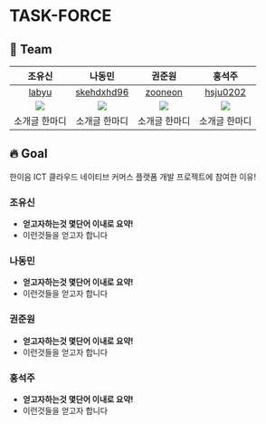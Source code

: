 # TASK-FORCE


## 🦹‍ Team
|조유신|나동민|권준원|홍석주|
|:---:|:---:|:---:|:---:|
|[labyu](https://github.com/labyu)|[skehdxhd96](https://github.com/skehdxhd96)|[zooneon](https://github.com/zooneon)|[hsju0202](https://github.com/hsju0202)|
|![](https://avatars.githubusercontent.com/u/35277854?v=4)|![](https://avatars.githubusercontent.com/u/55571682?v=4)|![](https://avatars.githubusercontent.com/u/59433441?v=4)|![](https://avatars.githubusercontent.com/u/57715601?v=4)|
|소개글 한마디|소개글 한마디|소개글 한마디|소개글 한마디|

## 🔥 Goal
한이음 ICT 클라우드 네이티브 커머스 플랫폼 개발 프로젝트에 참여한 이유!

### 조유신
- **얻고자하는것 몇단어 이내로 요약!**
- 이런것들을 얻고자 합니다

### 나동민
- **얻고자하는것 몇단어 이내로 요약!**
- 이런것들을 얻고자 합니다

### 권준원
- **얻고자하는것 몇단어 이내로 요약!**
- 이런것들을 얻고자 합니다

### 홍석주
- **얻고자하는것 몇단어 이내로 요약!**
- 이런것들을 얻고자 합니다
